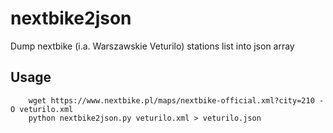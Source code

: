 nextbike2json
=============

Dump nextbike (i.a. Warszawskie Veturilo) stations list into json array

Usage
-----

        wget https://www.nextbike.pl/maps/nextbike-official.xml?city=210 -O veturilo.xml
        python nextbike2json.py veturilo.xml > veturilo.json
